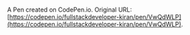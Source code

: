 # 

A Pen created on CodePen.io. Original URL: [https://codepen.io/fullstackdeveloper-kiran/pen/VwQdWLP](https://codepen.io/fullstackdeveloper-kiran/pen/VwQdWLP).

